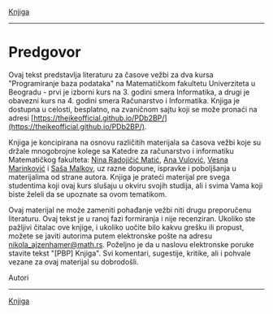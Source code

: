[Knjiga](../../README.md)

---

# Predgovor

Ovaj tekst predstavlja literaturu za časove vežbi za dva kursa "Programiranje baza podataka" na Matematičkom fakultetu Univerziteta u Beogradu - prvi je izborni kurs na 3. godini smera Informatika, a drugi je obavezni kurs na 4. godini smera Računarstvo i Informatika. Knjiga je dostupna u celosti, besplatno, na zvaničnom sajtu koji se može pronaći na adresi [https://theikeofficial.github.io/PDb2BP/](https://theikeofficial.github.io/PDb2BP/).

Knjiga je koncipirana na osnovu različitih materijala sa časova vežbi koje su držale mnogobrojne kolege sa Katedre za računarstvo i informatiku Matematičkog fakulteta: [Nina Radojičić Matić](http://www.math.rs/~nina), [Ana Vulović](http://www.math.rs/~aspasic), [Vesna Marinković](http://www.math.rs/~vesnam) i [Saša Malkov](http://www.math.rs/~malkov), uz razne dopune, ispravke i poboljšanja u materijalima od strane autora. Knjiga je prateći materijal pre svega studentima koji ovaj kurs slušaju u okviru svojih studija, ali i svima Vama koji biste želeli da se upoznate sa ovom tematikom.

Ovaj materijal ne može zameniti pohađanje vežbi niti drugu preporučenu literaturu. Ovaj tekst je u ranoj fazi formiranja i nije recenziran. Ukoliko ste pažljivi čitalac ove knjige, i ukoliko uočite bilo kakvu grešku ili propust, možete se javiti autorima putem elektronske pošte na adresu [nikola_ajzenhamer@math.rs](mailto:nikola_ajzenhamer@math.rs). Poželjno je da u naslovu elektronske poruke stavite tekst "[PBP] Knjiga". Svi komentari, sugestije, kritike, ali i pohvale vezane za ovaj materijal su dobrodošli.

Autori

---

[Knjiga](../../README.md)
